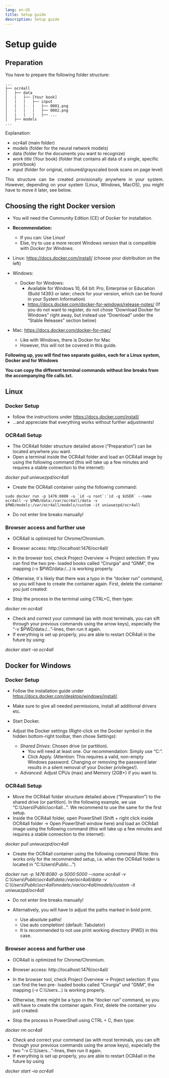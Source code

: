 ```yaml
---
lang: en-US
title: Setup guide
description: Setup guide
---
```

# Setup guide

## Preparation
You have to prepare the following folder structure:

```
...
├── ocr4all
│   ├── data
│   |   ├── [Your book]
│   |   |   ├── input
│   |   |   |   ├── 0001.png
│   |   |   |   ├── 0002.png
│   |   |   |   ├── ...
│   ├── models
...
```

Explanation:
- ocr4all (main folder)
- models (folder for the neural network models)
- data (folder for the documents you want to recognize)
- *work title* (Your book) (folder that contains all data of a single, specific print/book)
- input (folder for original, coloured/grayscaled book scans on page level)

<p style="text-align: justify">This structure can be created provisionally anywhere in your system. However, depending on your system (Linux, Windows, MacOS), you might have to move it later, see below.</p>

## Choosing the right Docker version
- You will need the Community Edition (CE) of Docker for installation.
- **Recommendation:** 
	- If you can: Use Linux!
	- Else, try to use a more recent Windows version that is compatible with *Docker for Windows*.

- Linux: https://docs.docker.com/install/ (choose your distribution on the left)

- Windows:

	- Docker for Windows:
		- Available for Windows 10, 64 bit: Pro, Enterprise or Education (Build 14393 or later; check for your version, which can be found in your System Information)
		- https://docs.docker.com/docker-for-windows/release-notes/ (If you do not want to register, do not chose “Download Docker for Windows” right away, but instead use “Download” under the “Stable Releases” section below)

- Mac: https://docs.docker.com/docker-for-mac/
	- Like with Windows, there is Docker for Mac
	- However, this will not be covered in this guide.


**Following up, you will find two separate guides, each for a Linux system, Docker and for Windows**

**You can copy the different terminal commands without line breaks from the accompanying file calls.txt.**


## Linux
### Docker Setup

- follow the instructions under https://docs.docker.com/install/
- ...and appreciate that everything works without further adjustments!

### OCR4all Setup

- The OCR4all folder structure detailed above (“Preparation”) can be located anywhere you want.
- Open a terminal inside the OCR4all folder and load an OCR4all image by using the following command (this will take up a few minutes and requires a stable connection to the internet):

*docker pull uniwuezpd/ocr4all*

- Create the OCR4all container using the following command:

```
sudo docker run -p 1476:8080 -u `id -u root`:`id -g $USER` --name ocr4all -v $PWD/data:/var/ocr4all/data -v $PWD/models:/var/ocr4all/models/custom -it uniwuezpd/ocr4all
```

- Do not enter line breaks manually!

### Browser access and further use

- OCR4all is optimized for Chrome/Chromium.
- Browser access: http://localhost:1476/ocr4all/
- In the browser tool, check Project Overview -> Project selection: If you can find the two pre- loaded books called “Cirurgia” and “GNM”, the mapping (-v $PWD/data:/…) is working properly.

- Otherwise, it´s likely that there was a typo in the “docker run” command, so you will have to create the container again. First, delete the container you just created:

- Stop the process in the terminal using CTRL+C, then type:

*docker rm ocr4all*

- Check and correct your command (as with most terminals, you can sift through your previous commands using the arrow keys), especially the “-v $PWD/data:/…”-lines, then run it again.
- If everything is set up properly, you are able to restart OCR4all in the future by using:

*docker start –ia ocr4all*

## Docker for Windows
### Docker Setup

- Follow the installation guide under https://docs.docker.com/desktop/windows/install/.

- Make sure to give all needed permissions, install all additional drivers etc.

- Start Docker.
- Adjust the Docker settings (Right-click on the Docker symbol in the hidden bottom-right toolbar, then chose Settings):
    - *Shared Drives*: Chosen drive (or partition).
        - You will need at least one. Our recommendation: Simply use “C:”.
        - Click Apply. (Attention: This requires a valid, non-empty Windows password. Changing or removing the password later results in a silent removal of your Docker privileges!).
    - *Advanced*: Adjust CPUs (max) and Memory (2GB+) if you want to.


### OCR4all Setup

- Move the OCR4all folder structure detailed above (“Preparation”) to the shared drive (or partition). In the following example, we use “C:\Users\Public\ocr4all\...”. We recommend to use the same for the first setup.
- Inside the OCR4all folder, open PowerShell (Shift + right click inside OCR4all folder -> Open PowerShell window here) and load an OCR4all image using the following command (this will take up a few minutes and requires a stable connection to the internet):

*docker pull uniwuezpd/ocr4all*

- Create the OCR4all container using the following command (Note: this works only for the recommended setup, i.e. when the OCR4all folder is located in “C:\Users\Public\...”)

*docker run -p 1476:8080 -p 5000:5000 --name ocr4all -v C:\Users\Public\ocr4all\data:/var/ocr4all/data -v C:\Users\Public\ocr4all\models:/var/ocr4all/models/custom -it uniwuezpd/ocr4all*

- Do not enter line breaks manually!

- Alternatively, you will have to adjust the paths marked in bold print.
    - Use absolute paths!
    - Use auto completion! (default: Tabulator)
    - It is recommended to not use print working directory (PWD) in this case.

### Browser access and further use

- OCR4all is optimized for Chrome/Chromium.
- Browser access: http://localhost:1476/ocr4all/
- In the browser tool, check Project Overview -> Project selection: If you can find the two pre- loaded books called “Cirurgia” und “GNM”, the mapping (-v C:\Users\...) is working properly.
 
 - Otherwise, there might be a typo in the “docker run” command, so you will have to create the container again. First, delete the container you just created:
- Stop the process in PowerShell using CTRL + C, then type:

*docker rm ocr4all*

- Check and correct your command (as with most terminals, you can sift through your previous commands using the arrow keys), especially the two “-v C:\Users\...”-lines, then run it again.
- If everything is set up properly, you are able to restart OCR4all in the future by using

*docker start –ia ocr4all*

